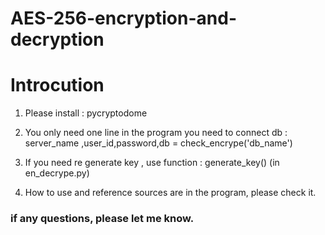 # AES-256-encryption-and-decryption

# Introcution
1. Please install : pycryptodome

2. You only need one line in the program you need to connect db : server_name ,user_id,password,db = check_encrype('db_name')

3. If you need re generate key , use function : generate_key() (in en_decrype.py)

4. How to use and reference sources are in the program, please check it.

### if any questions, please let me know.
